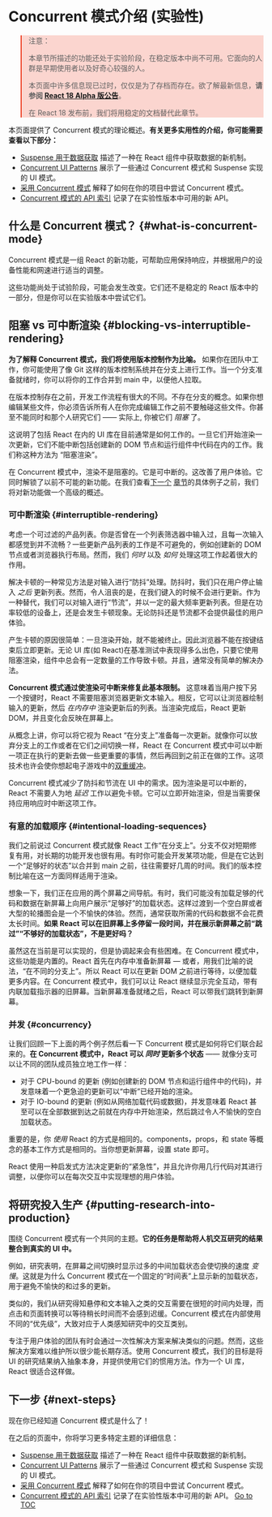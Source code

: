 
# Concurrent 模式介绍 (实验性)


<style>
.scary > blockquote {
  background-color: rgba(237, 51, 21, 0.2);
  border-left-color: #ed3315;
}
</style>

<div class="scary">

>注意：
>
>本章节所描述的功能还处于实验阶段，在稳定版本中尚不可用。它面向的人群是早期使用者以及好奇心较强的人。
>
>本页面中许多信息现已过时，仅仅是为了存档而存在。欲了解最新信息，**请参阅 [React 18 Alpha 版公告](/blog/2021/06/08/the-plan-for-react-18.html)**。
>
>在 React 18 发布前，我们将用稳定的文档替代此章节。

</div>

本页面提供了 Concurrent 模式的理论概述。**有关更多实用性的介绍，你可能需要查看以下部分：**

* [Suspense 用于数据获取](./concurrent-mode-suspense.html) 描述了一种在 React 组件中获取数据的新机制。
* [Concurrent UI Patterns](./concurrent-mode-patterns.html) 展示了一些通过 Concurrent 模式和 Suspense 实现的 UI 模式。
* [采用 Concurrent 模式](./concurrent-mode-adoption.html) 解释了如何在你的项目中尝试 Concurrent 模式。
* [Concurrent 模式的 API 索引](./concurrent-mode-reference.html) 记录了在实验性版本中可用的新 API。

## 什么是 Concurrent 模式？ {#what-is-concurrent-mode}

Concurrent 模式是一组 React 的新功能，可帮助应用保持响应，并根据用户的设备性能和网速进行适当的调整。

这些功能尚处于试验阶段，可能会发生改变。它们还不是稳定的 React 版本中的一部分，但是你可以在实验版本中尝试它们。

## 阻塞 vs 可中断渲染 {#blocking-vs-interruptible-rendering}

**为了解释 Concurrent 模式，我们将使用版本控制作为比喻。** 如果你在团队中工作，你可能使用了像 Git 这样的版本控制系统并在分支上进行工作。当一个分支准备就绪时，你可以将你的工作合并到 main 中，以便他人拉取。

在版本控制存在之前，开发工作流程有很大的不同。不存在分支的概念。如果你想编辑某些文件，你必须告诉所有人在你完成编辑工作之前不要触碰这些文件。你甚至不能同时和那个人研究它们 —— 实际上, 你被它们 *阻塞* 了。

这说明了包括 React 在内的 UI 库在目前通常是如何工作的。一旦它们开始渲染一次更新，它们不能中断包括创建新的 DOM 节点和运行组件中代码在内的工作。我们称这种方法为 “阻塞渲染”。

在 Concurrent 模式中，渲染不是阻塞的。它是可中断的。这改善了用户体验。它同时解锁了以前不可能的新功能。在我们查看[下一个](./concurrent-mode-suspense.html) [章节](./concurrent-mode-patterns.html)的具体例子之前，我们将对新功能做一个高级的概述。

### 可中断渲染 {#interruptible-rendering}

考虑一个可过滤的产品列表。你是否曾在一个列表筛选器中输入过，且每一次输入都感觉到并不流畅？一些更新产品列表的工作是不可避免的，例如创建新的 DOM 节点或者浏览器执行布局。然而，我们 *何时* 以及 *如何* 处理这项工作起着很大的作用。

解决卡顿的一种常见方法是对输入进行“防抖”处理。防抖时，我们只在用户停止输入 *之后* 更新列表。然而，令人沮丧的是，在我们键入的时候不会进行更新。作为一种替代，我们可以对输入进行“节流”，并以一定的最大频率更新列表。但是在功率较低的设备上，还是会发生卡顿现象。无论防抖还是节流都不会提供最佳的用户体验。

产生卡顿的原因很简单：一旦渲染开始，就不能被终止。因此浏览器不能在按键结束后立即更新。无论 UI 库(如 React)在基准测试中表现得多么出色，只要它使用阻塞渲染，组件中总会有一定数量的工作导致卡顿。并且，通常没有简单的解决办法。

**Concurrent 模式通过使渲染可中断来修复此基本限制。** 这意味着当用户按下另一个按键时，React 不需要阻塞浏览器更新文本输入。相反，它可以让浏览器绘制输入的更新，然后 *在内存中* 渲染更新后的列表。当渲染完成后，React 更新 DOM，并且变化会反映在屏幕上。

从概念上讲，你可以将它视为 React “在分支上”准备每一次更新。就像你可以放弃分支上的工作或者在它们之间切换一样，React 在 Concurrent 模式中可以中断一项正在执行的更新去做一些更重要的事情，然后再回到之前正在做的工作。这项技术也许会使你想起电子游戏中的[双重缓冲](https://wiki.osdev.org/Double_Buffering)。

Concurrent 模式减少了防抖和节流在 UI 中的需求。因为渲染是可以中断的，React 不需要人为地 *延迟* 工作以避免卡顿。它可以立即开始渲染，但是当需要保持应用响应时中断这项工作。

### 有意的加载顺序 {#intentional-loading-sequences}

我们之前说过 Concurrent 模式就像 React 工作“在分支上”。分支不仅对短期修复有用，对长期的功能开发也很有用。有时你可能会开发某项功能，但是在它达到一个“足够好的状态”以合并到 main 之前，往往需要好几周的时间。我们的版本控制比喻在这一方面同样适用于渲染。

想象一下，我们正在应用的两个屏幕之间导航。有时，我们可能没有加载足够的代码和数据在新屏幕上向用户展示“足够好”的加载状态。这样过渡到一个空白屏或者大型的轮播图会是一个不愉快的体验。然而，通常获取所需的代码和数据不会花费太长时间。**如果 React 可以在旧屏幕上多停留一段时间，并在展示新屏幕之前“跳过”“不够好的加载状态”，不是更好吗？**

虽然这在当前是可以实现的，但是协调起来会有些困难。在 Concurrent 模式中，这些功能是内置的。React 首先在内存中准备新屏幕 — 或者，用我们比喻的说法，“在不同的分支上”。所以 React 可以在更新 DOM 之前进行等待，以便加载更多内容。在 Concurrent 模式中，我们可以让 React 继续显示完全互动，带有内联加载指示器的旧屏幕。当新屏幕准备就绪之后，React 可以带我们跳转到新屏幕。

### 并发 {#concurrency}

让我们回顾一下上面的两个例子然后看一下 Concurrent 模式是如何将它们联合起来的。**在 Concurrent 模式中，React 可以 *同时* 更新多个状态** —— 就像分支可以让不同的团队成员独立地工作一样：

* 对于 CPU-bound 的更新 (例如创建新的 DOM 节点和运行组件中的代码)，并发意味着一个更急迫的更新可以“中断”已经开始的渲染。
* 对于 IO-bound 的更新 (例如从网络加载代码或数据)，并发意味着 React 甚至可以在全部数据到达之前就在内存中开始渲染，然后跳过令人不愉快的空白加载状态。

重要的是，你 *使用* React 的方式是相同的。components，props，和 state 等概念的基本工作方式是相同的。当你想更新屏幕，设置 state 即可。

React 使用一种启发式方法决定更新的“紧急性”，并且允许你用几行代码对其进行调整，以便你可以在每次交互中实现理想的用户体验。

## 将研究投入生产 {#putting-research-into-production}

围绕 Concurrent 模式有一个共同的主题。**它的任务是帮助将人机交互研究的结果整合到真实的 UI 中。**

例如，研究表明，在屏幕之间切换时显示过多的中间加载状态会使切换的速度 *变慢*。这就是为什么 Concurrent 模式在一个固定的“时间表”上显示新的加载状态，用于避免不愉快的和过多的更新。

类似的，我们从研究得知悬停和文本输入之类的交互需要在很短的时间内处理，而点击和页面转换可以等待稍长时间而不会感到迟缓。Concurrent 模式在内部使用不同的“优先级”，大致对应于人类感知研究中的交互类别。

专注于用户体验的团队有时会通过一次性解决方案来解决类似的问题。然而，这些解决方案难以维护所以很少能长期存活。使用 Concurrent 模式，我们的目标是将 UI 的研究结果纳入抽象本身，并提供使用它们的惯用方法。作为一个 UI 库，React 很适合这样做。

## 下一步 {#next-steps}

现在你已经知道 Concurrent 模式是什么了！

在之后的页面中，你将学习更多特定主题的详细信息：

* [Suspense 用于数据获取](./concurrent-mode-suspense.html) 描述了一种在 React 组件中获取数据的新机制。
* [Concurrent UI Patterns](./concurrent-mode-patterns.html) 展示了一些通过 Concurrent 模式和 Suspense 实现的 UI 模式。
* [采用 Concurrent 模式](./concurrent-mode-adoption.html) 解释了如何在你的项目中尝试 Concurrent 模式。
* [Concurrent 模式的 API 索引](./concurrent-mode-reference.html) 记录了在实验性版本中可用的新 API。
<span style="float: footnote;"><a href="./index.html#toc">Go to TOC</a></span>
